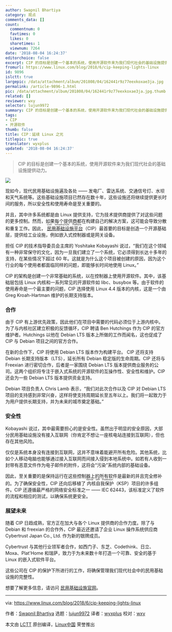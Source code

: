 ```yaml
---
author: Swapnil Bhartiya
category: 观点
comments_data: []
count:
  commentnum: 0
  favtimes: 0
  likes: 0
  sharetimes: 1
  viewnum: 7264
date: '2018-08-04 16:24:37'
editorchoice: false
excerpt: CIP 的目标是创建一个基本的系统，使用开源软件来为我们现代社会的基础设施提供动力。
fromurl: https://www.linux.com/blog/2018/6/cip-keeping-lights-linux
id: 9896
islctt: true
largepic: /data/attachment/album/201808/04/162441r9z77eexkoxae3ja.jpg
permalink: /article-9896-1.html
pic: /data/attachment/album/201808/04/162441r9z77eexkoxae3ja.jpg.thumb.jpg
related: []
reviewer: wxy
selector: lujun9972
summary: CIP 的目标是创建一个基本的系统，使用开源软件来为我们现代社会的基础设施提供动力。
tags:
- CIP
- 开源软件
thumb: false
title: CIP：延续 Linux 之光
titlepic: true
translator: wyxplus
updated: '2018-08-04 16:24:37'
---
```



> 
> CIP 的目标是创建一个基本的系统，使用开源软件来为我们现代社会的基础设施提供动力。
> 
> 
> 


![](/data/attachment/album/201808/04/162441r9z77eexkoxae3ja.jpg)


现如今，现代民用基础设施遍及各处 —— 发电厂、雷达系统、交通信号灯、水坝和天气系统等。这些基础设施项目已然存在数十年，这些设施还将继续提供更长时间的服务，所以安全性和使用寿命是至关重要的。


并且，其中许多系统都是由 Linux 提供支持，它为技术提供商提供了对这些问题的更多控制。然而，如果每个提供商都在构建自己的解决方案，这可能会导致分散和重复工作。因此，<ruby> <a href="https://www.cip-project.org/">  民用基础设施平台 </a> <rt>  Civil Infrastructure Platform </rt></ruby>（CIP）最首要的目标是创造一个开源基础层，提供给工业设施，例如嵌入式控制器或是网关设备。


担任 CIP 的技术指导委员会主席的 Yoshitake Kobayashi 说过，“我们在这个领域有一种非常保守的文化，因为一旦我们建立了一个系统，它必须得到长达十多年的支持，在某些情况下超过 60 年。这就是为什么这个项目被创建的原因，因为这个行业的每个使用者都面临同样的问题，即能够长时间地使用 Linux。”


CIP 的架构是创建一个非常基础的系统，以在控制器上使用开源软件。其中，该基础层包括 Linux 内核和一系列常见的开源软件如 libc、busybox 等。由于软件的使用寿命是一个最主要的问题，CIP 选择使用 Linux 4.4 版本的内核，这是一个由 Greg Kroah-Hartman 维护的长期支持版本。


### 合作


由于 CIP 有上游优先政策，因此他们在项目中需要的代码必须位于上游内核中。为了与内核社区建立积极的反馈循环，CIP 聘请 Ben Hutchings 作为 CIP 的官方维护者。Hutchings 以他在 Debian LTS 版本上所做的工作而闻名，这也促成了 CIP 与 Debian 项目之间的官方合作。


在新的合作下，CIP 将使用 Debian LTS 版本作为构建平台。 CIP 还将支持 Debian 长期支持版本（LTS），延长所有 Debian 稳定版的生命周期。CIP 还将与 Freexian 进行密切合作，后者是一家围绕 Debian LTS 版本提供商业服务的公司。这两个组织将专注于嵌入式系统的开源软件的互操作性、安全性和维护。CIP 还会为一些 Debian LTS 版本提供资金支持。


Debian 项目负责人 Chris Lamb 表示，“我们对此次合作以及 CIP 对 Debian LTS 项目的支持感到非常兴奋，这样将使支持周期延长至五年以上。我们将一起致力于为用户提供长期支持，并为未来的城市奠定基础。”


### 安全性


Kobayashi 说过，其中最需要担心的是安全性。虽然出于明显的安全原因，大部分民用基础设施没有接入互联网（你肯定不想让一座核电站连接到互联网），但也存在其他风险。


仅仅是系统本身没有连接到互联网，这并不意味着能避开所有危险。其他系统，比如个人移动电脑也能够通过接入互联网而间接入侵到本地系统中。如若有人收到一封带有恶意文件作为电子邮件的附件，这将会“污染”系统内部的基础设备。


因此，至关重要的是保持运行在这些控制器上的所有软件是最新的并且完全修补的。为了确保安全性，CIP 还向后移植了<ruby> 内核自我保护 <rt>  Kernel Self Protection </rt></ruby>（KSP）项目的许多组件。CIP 还遵循最严格的网络安全标准之一 —— IEC 62443，该标准定义了软件的流程和相应的测试，以确保系统更安全。


### 展望未来


随着 CIP 日趋成熟，官方正在加大与各个 Linux 提供商的合作力度。除了与 Debian 和 freexian 的合作外，CIP 最近还邀请了企业 Linux 操作系统供应商 Cybertrust Japan Co., Ltd. 作为新的银牌成员。


Cybertrust 与其他行业领军者合作，如西门子、东芝、Codethink、日立、Moxa、Plat'Home 和瑞萨，致力于为未来数十年打造一个可靠、安全的基于 Linux 的嵌入式软件平台。


这些公司在 CIP 的保护下所进行的工作，将确保管理我们现代社会中的民用基础设施的完整性。


想要了解更多信息，请访问 [民用基础设施官网](https://www.cip-project.org/)。




---


via: <https://www.linux.com/blog/2018/6/cip-keeping-lights-linux>


作者：[Swapnil Bhartiya](https://www.linux.com/users/arnieswap) 选题：[lujun9972](https://github.com/lujun9972) 译者：[wyxplus](https://github.com/wyxplus) 校对：[wxy](https://github.com/wxy)


本文由 [LCTT](https://github.com/LCTT/TranslateProject) 原创编译，[Linux中国](https://linux.cn/) 荣誉推出